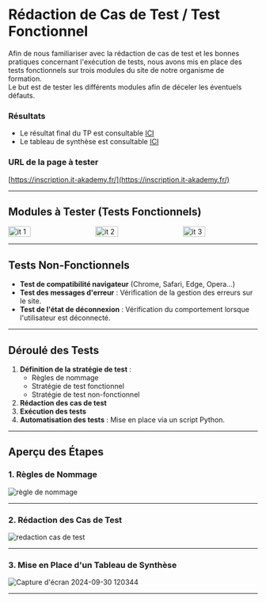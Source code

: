 # Rédaction de Cas de Test / Test Fonctionnel

Afin de nous familiariser avec la rédaction de cas de test et les bonnes pratiques concernant l'exécution de tests, nous avons mis en place des tests fonctionnels sur trois modules du site de notre organisme de formation.  
Le but est de tester les différents modules afin de déceler les éventuels défauts.

### Résultats
- Le résultat final du TP est consultable [ICI](https://docs.google.com/document/d/1vI5JxGKx1jrLjcEfJl8qr3uH3XB2AuanOvYpOkJeO1w/edit)
- Le tableau de synthèse est consultable [ICI](https://docs.google.com/spreadsheets/d/1aA-Ja7k0X32QP9de1RDb1nQrjWDv9Zh2IIMYlnGd0h0/pubhtml?gid=0&single=true)

### URL de la page à tester
[https://inscription.it-akademy.fr/](https://inscription.it-akademy.fr/)

---

## Modules à Tester (Tests Fonctionnels)

<div style="display: flex; justify-content: space-between;">
  <img src="https://github.com/user-attachments/assets/8f8de54c-f680-4f8f-b667-df121406eb76" alt="it 1" width="30%" />
  <img src="https://github.com/user-attachments/assets/b8a0fe56-a97a-481e-acde-f809c3676aad" alt="it 2" width="30%" />
  <img src="https://github.com/user-attachments/assets/94d01e9e-f14c-4da7-8961-702059cb6b7a" alt="it 3" width="30%" />
</div>


---

## Tests Non-Fonctionnels
- **Test de compatibilité navigateur** (Chrome, Safari, Edge, Opera...)
- **Test des messages d'erreur** : Vérification de la gestion des erreurs sur le site.
- **Test de l'état de déconnexion** : Vérification du comportement lorsque l'utilisateur est déconnecté.

---

## Déroulé des Tests
1. **Définition de la stratégie de test** :
   - Règles de nommage
   - Stratégie de test fonctionnel
   - Stratégie de test non-fonctionnel
2. **Rédaction des cas de test**
3. **Exécution des tests**
4. **Automatisation des tests** : Mise en place via un script Python.

---

## Aperçu des Étapes

### 1. Règles de Nommage

![règle de nommage](https://github.com/user-attachments/assets/fc011198-169a-4130-9679-8f879cfc1cf7)

---

### 2. Rédaction des Cas de Test

![redaction cas de test](https://github.com/user-attachments/assets/d89506f8-7228-45ac-a229-1cedc4e21682)

---

### 3. Mise en Place d'un Tableau de Synthèse

![Capture d'écran 2024-09-30 120344](https://github.com/user-attachments/assets/40f559d8-61e9-4076-a16b-37b2eed9f6f0)

---


